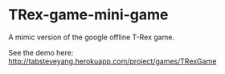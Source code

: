 # TRex-game-mini-game
A mimic version of the google offline T-Rex game.

See the demo here: http://tabsteveyang.herokuapp.com/project/games/TRexGame
